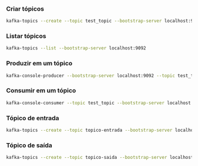 ###  Criar tópicos
```bash
kafka-topics --create --topic test_topic --bootstrap-server localhost:9092 --partitions 1 --replication-factor 1
```
### Listar tópicos
```bash
kafka-topics --list --bootstrap-server localhost:9092
```
### Produzir em um tópico
```bash
kafka-console-producer --bootstrap-server localhost:9092 --topic test_topic
```
### Consumir em um tópico
```bash
kafka-console-consumer --topic test_topic --bootstrap-server localhost:9092
```

### Tópico de entrada
```bash
kafka-topics --create --topic topico-entrada --bootstrap-server localhost:9092 --partitions 1 --replication-factor 1
```

### Tópico de saída
```bash
kafka-topics --create --topic topico-saida --bootstrap-server localhost:9092 --partitions 1 --replication-factor 1
```

